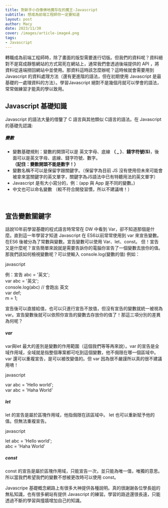 ```yaml
---
title: 對新手小白像佛地魔存在的魔王-Javascript
subtitle: 想成為前端工程師你一定要知道
layout: post
author: Macy
date: 2023/11/30
cover: /images/article-image4.png
tags:
- Javascript
---
```

轉職成為前端工程師時，除了畫面的版型需要進行切版。但我們的資料呢？資料絕對不是寫成靜態網站的方式寫死在網站上，通常我們會透過後端提供的 API ，將資料從遠端撈回網站中並使用。那資料這時該怎麼辦呢？這時候就會需要用到 Javascript 的資料處理方法（還有更進階的語法，但在初期使用 Javascript 是最基礎的一處理資料的方法）。學習Javascript 絕對不是幾個月就可以學會的語法，常常做練習才能真的學以致用。


## Javascript 基礎知識
Javascript 的語法大量的借鑒了 C 語言與其他類似 C語言的語法。在 Javascript 的基礎先認識:

<h5>變數</h5>
<ul>
  <li>變數基礎規則：變數的開頭可以是 英文字母、底線 <strong>（ _ ）</strong>、<strong>錢字符號($)</strong>，後面可以是英文字母、底線、錢字符號、數字。<strong>（記住：變數開頭不能是數字！）</strong></li>
  <li>變數名稱不可以是保留字跟關鍵字。（保留字為目前 JS 沒有使用但未來可能會被拿來當關鍵字的英文單字，關鍵字為JS語法中已有特聽用法的英文單字）</li>
  <li>Javascript 是有大小寫分的，例：(app 與 App 是不同的變數。)</li>
  <li>中文也可以命名變數 <span class="text-danger">（較不符合開發習慣，所以不建議唷！）</span></li>
</ul> 
<br>

## 宣告變數關鍵字

話說10年前學習基礎的程式語言時常常在 DW 中看到 Var，卻不知道那個是什麼。直到這一年學習才知道 Javascript 在 ES6以前常常使用到 var 來宣告變數。 在ES6 後被分為了常數與變數。宣告變數可以使用 Var、let、const。
但！宣告又是什麼呢？宣告簡單來說就是需要告訴你的電腦你宣告了一個變數去放你的值。那我們該如何檢視變數呢？可以使輸入 console.log(變數的值) 
例如：
<div>
  <p class="mb-0 code-header py-1 px-3">javascript</p>
  <p class='ps-2 code-body py-3 ps-5'>
    例：宣告 abc = '英文';</br>
    var abc = '英文';</br>
    console.log(abc) // 會跑出 英文</br>
    var def; </br>
    m = 1; </br>
  </p>
</div>
<div class="mb-5">宣告後可以直接給值，也可以只進行宣告不放值，但沒有宣告的變數就統一被視為 var。宣告變數後就可以依照你宣告的變數去存放你的值了！那這三項分別的差異為何呢？</div>

##### var
var與let 最大的差別是變數的作用範圍（這個我們等等再來說）。var 的宣告是全域作用域，全域就是指整個專案都可吃到這個變數，他不侷限在哪一個區域中。
var 還可以重複宣告，是可以被改變值的。但 var 因為很不嚴謹所以真的很不建議用唷！ 
<div>
  <p class="mb-0 code-header py-1 px-3">javascript</p>
  <p class='ps-2 code-body py-3 ps-5'>
   var abc = 'Hello world';</br>
   var abc = 'Haha World'
  </p>
</div>

##### let 
let 的宣告是屬於區塊作用域，他指侷限在該區域中。
let 也可以重新賦予他的值。但無法重複宣告。
<div>
  <p class="mb-0 code-header py-1 px-3">javascript</p>
  <p class='ps-2 code-body py-3 ps-5'>
    let abc = 'Hello world';</br>
    abc = 'Haha World'
  </p>
</div>

##### const
const 的宣告是屬於區塊作用域，只能宣告一次，並只能為唯一值，唯獨的意思。所以當我們希望我們的變數不想被更改時可以使用 const。

Javascripe 基礎概念網路上有很多大神提供各種說明。真的很謝謝各位學長姐的無私知識，也有很多網站有提供 Javascript 的練習。學習的路途還很長遠，只能透過不斷的學習與撞牆增加自己的知識。